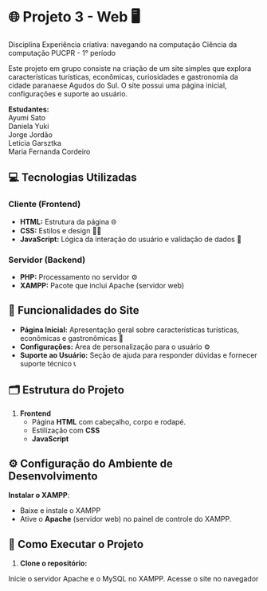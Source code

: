 # 🌐 **Projeto 3 - Web** 🖥️
Disciplina Experiência criativa: navegando na computação 
Ciência da computação PUCPR - 1° período

Este projeto em grupo consiste na criação de um site simples que explora características turísticas, econômicas, curiosidades e gastronomia da cidade paranaese Agudos do Sul. O site possui uma página inicial, configurações e suporte ao usuário.

**Estudantes:**  
Ayumi Sato  
Daniela Yuki  
Jorge Jordão  
Leticia Garsztka  
Maria Fernanda Cordeiro


## 💻 **Tecnologias Utilizadas**

### **Cliente (Frontend)**

- **HTML:** Estrutura da página 🌐
- **CSS:** Estilos e design 📐🎨
- **JavaScript:** Lógica da interação do usuário e validação de dados 🧠

### **Servidor (Backend)**

- **PHP:** Processamento no servidor ⚙️
- **XAMPP:** Pacote que inclui Apache (servidor web) 

## 🚀 **Funcionalidades do Site**

- **Página Inicial:** Apresentação geral sobre características turísticas, econômicas e gastronômicas 📜
- **Configurações:** Área de personalização para o usuário ⚙️
- **Suporte ao Usuário:** Seção de ajuda para responder dúvidas e fornecer suporte técnico 📞

## 🗂️ **Estrutura do Projeto**

1. **Frontend**
   - Página **HTML** com cabeçalho, corpo e rodapé.
   - Estilização com **CSS** 
   - **JavaScript** 


## ⚙️ **Configuração do Ambiente de Desenvolvimento**

**Instalar o XAMPP**:
   - Baixe e instale o XAMPP
   - Ative o **Apache** (servidor web) no painel de controle do XAMPP.


## 🔧 **Como Executar o Projeto**

1. **Clone o repositório:**

Inicie o servidor Apache e o MySQL no XAMPP.
Acesse o site no navegador
